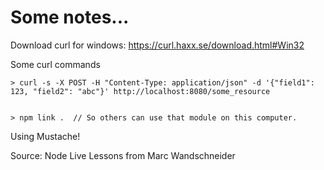# Some notes...

Download curl for windows:
https://curl.haxx.se/download.html#Win32 

Some curl commands
```
> curl -s -X POST -H "Content-Type: application/json" -d '{"field1": 123, "field2": "abc"}' http://localhost:8080/some_resource


> npm link .  // So others can use that module on this computer. 
```

Using Mustache! 

Source: Node Live Lessons from Marc Wandschneider